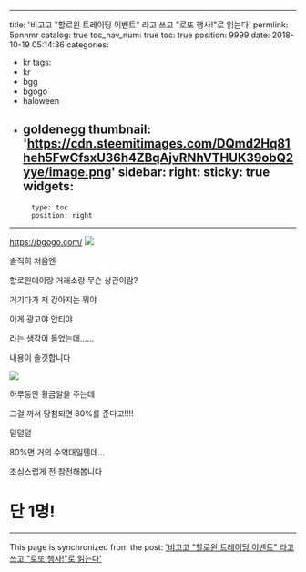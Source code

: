 
---
title: '비고고 "할로윈 트레이딩 이벤트" 라고 쓰고 "로또 행사!"로 읽는다'
permlink: 5pnnmr
catalog: true
toc_nav_num: true
toc: true
position: 9999
date: 2018-10-19 05:14:36
categories:
- kr
tags:
- kr
- bgg
- bgogo
- haloween
- goldenegg
thumbnail: 'https://cdn.steemitimages.com/DQmd2Hq81heh5FwCfsxU36h4ZBqAjvRNhVTHUK39obQ2yye/image.png'
sidebar:
    right:
        sticky: true
widgets:
    -
        type: toc
        position: right
---


https://bgogo.com/
![](https://cdn.steemitimages.com/DQmd2Hq81heh5FwCfsxU36h4ZBqAjvRNhVTHUK39obQ2yye/image.png)

솔직히 처음엔

할로윈데이랑 거래소랑 무슨 상관이람?

거기다가 저 강아지는 뭐야

이게 광고야 안티야

라는 생각이 들었는데......

내용이 솔깃합니다



![](https://cdn.steemitimages.com/DQmZnYVbJ9hWWpv152SH7FRVsnUJ7ZspiSHMiyPsiMz9d6n/image.png)

하루동안 황금알을 주는데

그걸 까서 당첨되면 80%를 준다고!!!! 

덜덜덜

80%면 거의 수억대일텐데...

조심스럽게 전 참전해봅니다

# 단 1명!

- - -

This page is synchronized from the post: ['비고고 "할로윈 트레이딩 이벤트" 라고 쓰고 "로또 행사!"로 읽는다'](https://steemit.com/@virus707/5pnnmr)
